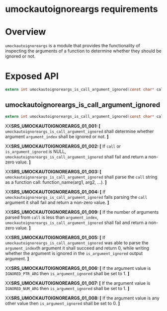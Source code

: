 ﻿# umockautoignoreargs requirements

# Overview

`umockautoignoreargs` is a module that provides the functionality of inspecting the arguments of a function to determine whether they should be ignored or not.

# Exposed API

```c
extern int umockautoignoreargs_is_call_argument_ignored(const char* call, size_t argument_index, int* is_argument_ignored);
```

## umockautoignoreargs_is_call_argument_ignored

```c
extern int umockautoignoreargs_is_call_argument_ignored(const char* call, size_t argument_index, int* is_argument_ignored);
```

XX**SRS_UMOCKAUTOIGNOREARGS_01_001: [** `umockautoignoreargs_is_call_argument_ignored` shall determine whether argument `argument_index` shall be ignored or not. **]**

XX**SRS_UMOCKAUTOIGNOREARGS_01_002: [** If `call` or `is_argument_ignored` is NULL, `umockautoignoreargs_is_call_argument_ignored` shall fail and return a non-zero value. **]**

XX**SRS_UMOCKAUTOIGNOREARGS_01_003: [** `umockautoignoreargs_is_call_argument_ignored` shall parse the `call` string as a function call: function_name(arg1, arg2, ...). **]**

XX**SRS_UMOCKAUTOIGNOREARGS_01_004: [** If `umockautoignoreargs_is_call_argument_ignored` fails parsing the `call` argument it shall fail and return a non-zero value. **]**

XX**SRS_UMOCKAUTOIGNOREARGS_01_009: [** If the number of arguments parsed from `call` is less than `argument_index`, `umockautoignoreargs_is_call_argument_ignored` shall fail and return a non-zero value. **]**

XX**SRS_UMOCKAUTOIGNOREARGS_01_005: [** If `umockautoignoreargs_is_call_argument_ignored` was able to parse the `argument_index`th argument it shall succeed and return 0, while writing whether the argument is ignored in the `is_argument_ignored` output argument. **]**

XX**SRS_UMOCKAUTOIGNOREARGS_01_006: [** If the argument value is `IGNORED_PTR_ARG` then `is_argument_ignored` shall be set to 1. **]**

XX**SRS_UMOCKAUTOIGNOREARGS_01_007: [** If the argument value is `IGNORED_NUM_ARG` then `is_argument_ignored` shall be set to 1. **]**

XX**SRS_UMOCKAUTOIGNOREARGS_01_008: [** If the argument value is any other value then `is_argument_ignored` shall be set to 0. **]**
